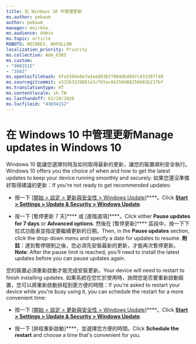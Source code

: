 ```yaml
---
title: 在 Windows 10 中管理更新
ms.author: pebaum
author: pebaum
manager: mnirkhe
ms.audience: Admin
ms.topic: article
ROBOTS: NOINDEX, NOFOLLOW
localization_priority: Priority
ms.collection: Adm_O365
ms.custom:
- "9001515"
- "3583"
ms.openlocfilehash: 0fe5384e0e7a1ee003bf7804db4997c433387f48
ms.sourcegitcommit: e332b3229881a1cf65ac84250d88256081b237bf
ms.translationtype: HT
ms.contentlocale: zh-TW
ms.lasthandoff: 03/28/2020
ms.locfileid: "43034152"
---
```

# <a name="manage-updates-in-windows-10"></a><span data-ttu-id="4bb22-102">在 Windows 10 中管理更新</span><span class="sxs-lookup"><span data-stu-id="4bb22-102">Manage updates in Windows 10</span></span>

<span data-ttu-id="4bb22-103">Windows 10 能讓您選擇何時及如何取得最新的更新，讓您的裝置順利安全執行。</span><span class="sxs-lookup"><span data-stu-id="4bb22-103">Windows 10 offers you the choice of when and how to get the latest updates to keep your device running smoothly and securely.</span></span> <span data-ttu-id="4bb22-104">如果您還沒準備好取得建議的更新：</span><span class="sxs-lookup"><span data-stu-id="4bb22-104">If you're not ready to get recommended updates:</span></span>

- <span data-ttu-id="4bb22-105">按一下 [[開始 > 設定 > 更新與安全性 > Windows Update](ms-settings:windowsupdate)]\*\*\*\*。</span><span class="sxs-lookup"><span data-stu-id="4bb22-105">Click **[Start > Settings > Update & Security > Windows Update](ms-settings:windowsupdate)**.</span></span>

- <span data-ttu-id="4bb22-106">按一下 [暫停更新 7 天]\*\*\*\* 或 [進階選項]\*\*\*\*。</span><span class="sxs-lookup"><span data-stu-id="4bb22-106">Click either **Pause updates for 7 days** or **Advanced options**.</span></span> <span data-ttu-id="4bb22-107">然後在 [暫停更新]\*\*\*\* 區段中，按一下下拉式功能表並指定要繼續更新的日期。</span><span class="sxs-lookup"><span data-stu-id="4bb22-107">Then, in the **Pause updates** section, click the drop-down menu and specify a date for updates to resume.</span></span> <span data-ttu-id="4bb22-108">**附註**：達到暫停限制之後，您必須先安裝最新的更新，才能再次暫停更新。</span><span class="sxs-lookup"><span data-stu-id="4bb22-108">**Note**: After the pause limit is reached, you'll need to install the latest updates before you can pause updates again.</span></span>

<span data-ttu-id="4bb22-109">您的裝置必須重新啟動才能完成安裝更新。</span><span class="sxs-lookup"><span data-stu-id="4bb22-109">Your device will need to restart to finish installing updates.</span></span> <span data-ttu-id="4bb22-110">如果系統在您忙於使用時，詢問您是否要重新啟動裝置，您可以將重新啟動排程到更方便的時間：</span><span class="sxs-lookup"><span data-stu-id="4bb22-110">If you're asked to restart your device while you're busy using it, you can schedule the restart for a more convenient time:</span></span>

- <span data-ttu-id="4bb22-111">按一下 [[開始 > 設定 > 更新與安全性 > Windows Update](ms-settings:windowsupdate)]\*\*\*\*。</span><span class="sxs-lookup"><span data-stu-id="4bb22-111">Click **[Start > Settings > Update & Security > Windows Update](ms-settings:windowsupdate)**.</span></span>

- <span data-ttu-id="4bb22-112">按一下 [排程重新啟動]\*\*\*\*，並選擇您方便的時間。</span><span class="sxs-lookup"><span data-stu-id="4bb22-112">Click **Schedule the restart** and choose a time that's convenient for you.</span></span>
